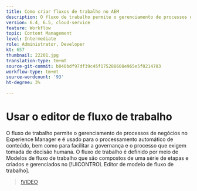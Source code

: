 ```yaml
---
title: Como criar fluxos de trabalho no AEM
description: O fluxo de trabalho permite o gerenciamento de processos de negócios no Experience Manager e é usado para o processamento automático de conteúdo, bem como para facilitar a governança e o processo que exigem tomada de decisão humana.
version: 6.4, 6.5, cloud-service
feature: Workflow
topic: Content Management
level: Intermediate
role: Administrator, Developer
kt: 657
thumbnail: 22201.jpg
translation-type: tm+mt
source-git-commit: b040bdf97df39c45f175288608e965e5f0214703
workflow-type: tm+mt
source-wordcount: '93'
ht-degree: 3%

---
```



# Usar o editor de fluxo de trabalho

O fluxo de trabalho permite o gerenciamento de processos de negócios no Experience Manager e é usado para o processamento automático de conteúdo, bem como para facilitar a governança e o processo que exigem tomada de decisão humana. O fluxo de trabalho é definido por meio de Modelos de fluxo de trabalho que são compostos de uma série de etapas e criados e gerenciados no [!UICONTROL Editor de modelo de fluxo de trabalho].

>[!VIDEO](https://video.tv.adobe.com/v/22201/?quality=12&learn=on)
